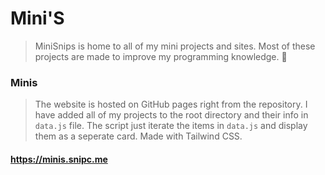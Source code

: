 # Mini'S
> MiniSnips is home to all of my mini projects and sites. Most of these projects are made to improve my programming knowledge. 🌱

### Minis 
> The website is hosted on GitHub pages right from the repository. I have added all of my projects to the root directory and their info in `data.js` file. The script just iterate the items in `data.js` and display them as a seperate card. Made with Tailwind CSS.

#### https://minis.snipc.me
